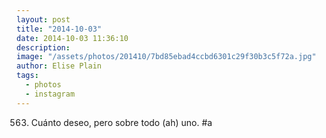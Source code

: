 ```yaml
---
layout: post
title: "2014-10-03"
date: 2014-10-03 11:36:10
description: 
image: "/assets/photos/201410/7bd85ebad4ccbd6301c29f30b3c5f72a.jpg"
author: Elise Plain
tags: 
  - photos
  - instagram
---
```


563. Cuánto deseo, pero sobre todo (ah) uno. #a
<p></p>
